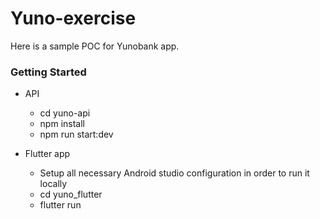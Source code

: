 # Yuno-exercise
Here is a sample POC for Yunobank app.

### Getting Started
* API
	* cd yuno-api
	* npm install
	* npm run start:dev

* Flutter app
	* Setup all necessary Android studio configuration in order to run it locally
	* cd yuno_flutter
	* flutter run
